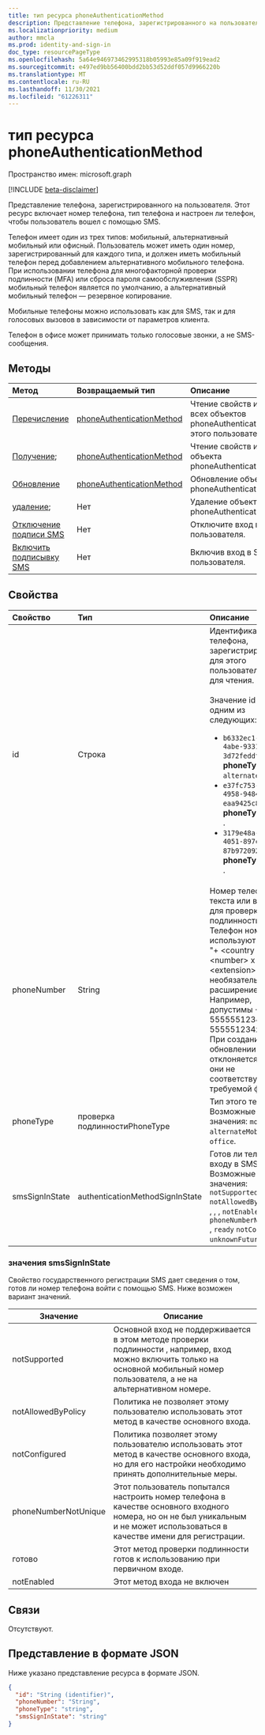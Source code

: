 ```yaml
---
title: тип ресурса phoneAuthenticationMethod
description: Представление телефона, зарегистрированного на пользователя.
ms.localizationpriority: medium
author: mmcla
ms.prod: identity-and-sign-in
doc_type: resourcePageType
ms.openlocfilehash: 5a64e946973462995318b05993e85a09f919ead2
ms.sourcegitcommit: e497ed9bb56400bdd2bb53d52ddf057d9966220b
ms.translationtype: MT
ms.contentlocale: ru-RU
ms.lasthandoff: 11/30/2021
ms.locfileid: "61226311"
---
```

# <a name="phoneauthenticationmethod-resource-type"></a>тип ресурса phoneAuthenticationMethod

Пространство имен: microsoft.graph

[!INCLUDE [beta-disclaimer](../../includes/beta-disclaimer.md)]

Представление телефона, зарегистрированного на пользователя. Этот ресурс включает номер телефона, тип телефона и настроен ли телефон, чтобы пользователь вошел с помощью SMS.

Телефон имеет один из трех типов: мобильный, альтернативный мобильный или офисный. Пользователь может иметь один номер, зарегистрированный для каждого типа, и должен иметь мобильный телефон перед добавлением альтернативного мобильного телефона. При использовании телефона для многофакторной проверки подлинности (MFA) или сброса пароля самообслуживления (SSPR) мобильный телефон является по умолчанию, а альтернативный мобильный телефон — резервное копирование. 

Мобильные телефоны можно использовать как для SMS, так и для голосовых вызовов в зависимости от параметров клиента.

Телефон в офисе может принимать только голосовые звонки, а не SMS-сообщения.

## <a name="methods"></a>Методы

| Метод       | Возвращаемый тип | Описание |
|:-------------|:------------|:------------|
| [Перечисление](../api/authentication-list-phonemethods.md) | [phoneAuthenticationMethod](phoneauthenticationmethod.md) | Чтение свойств и связей всех объектов phoneAuthenticationMethod этого пользователя. |
| [Получение](../api/phoneauthenticationmethod-get.md); | [phoneAuthenticationMethod](phoneauthenticationmethod.md) | Чтение свойств и связей объекта phoneAuthenticationMethod. |
| [Обновление](../api/phoneauthenticationmethod-update.md) | [phoneAuthenticationMethod](phoneauthenticationmethod.md) | Обновление объекта phoneAuthenticationMethod. |
| [удаление](../api/phoneauthenticationmethod-delete.md); | Нет | Удаление объекта phoneAuthenticationMethod. |
|[Отключение подписи SMS](../api/phoneauthenticationmethod-disablesmssignin.md)|Нет|Отключите вход в SMS для пользователя.|
|[Включить подписывку SMS](../api/phoneauthenticationmethod-enablesmssignin.md)|Нет|Включив вход в SMS для пользователя.|

## <a name="properties"></a>Свойства

| Свойство     | Тип        | Описание |
|:-------------|:------------|:------------|
|id|Строка| Идентификатор этого телефона, зарегистрированного для этого пользователя. Только для чтения. <br/><br/>Значение id является одним из следующих:<ul><li>`b6332ec1-7057-4abe-9331-3d72feddfe41` - где **phoneType** `alternateMobile` .</li><li>`e37fc753-ff3b-4958-9484-eaa9425c82bc` - где **phoneType** `office` .</li><li>`3179e48a-750b-4051-897c-87b9720928f7` - где **phoneType** `mobile` .</li>|
|phoneNumber|String|Номер телефона для текста или вызова для проверки подлинности. Телефон номера используют формат "+ \<country code\> \<number\> x \<extension\> ", с необязательным расширением. Например, допустимы +1 5555551234 или +1 555551234x1233. При создании и обновлении номера отклоняется, если они не соответствуют требуемой форме. |
|phoneType|проверка подлинностиPhoneType|Тип этого телефона. Возможные значения: `mobile`, `alternateMobile` или `office`.|
|smsSignInState|authenticationMethodSignInState|Готов ли телефон к входу в SMS или нет. Возможные значения: `notSupported` `notAllowedByPolicy` , , , , , `notEnabled` или `phoneNumberNotUnique` , `ready` `notConfigured` `unknownFutureValue` .|

### <a name="smssigninstate-values"></a>значения smsSignInState

Свойство государственного регистрации SMS дает сведения о том, готов ли номер телефона войти с помощью SMS. Ниже возможен вариант значений.

|Значение|Описание|
|--------|-----------|
|notSupported|Основной вход не поддерживается в этом методе проверки подлинности , например, вход можно включить только на основной мобильный номер пользователя, а не на альтернативном номере.|
|notAllowedByPolicy|Политика не позволяет этому пользователю использовать этот метод в качестве основного входа.|
|notConfigured|Политика позволяет этому пользователю использовать этот метод в качестве основного входа, но для его настройки необходимо принять дополнительные меры.|
|phoneNumberNotUnique|Этот пользователь попытался настроить номер телефона в качестве основного входного номера, но он не был уникальным и не может использоваться в качестве имени для регистрации.|
|готово|Этот метод проверки подлинности готов к использованию при первичном входе.|
|notEnabled|Этот метод входа не включен|

## <a name="relationships"></a>Связи

Отсутствуют.

## <a name="json-representation"></a>Представление в формате JSON

Ниже указано представление ресурса в формате JSON.

<!-- {
  "blockType": "resource",
  "optionalProperties": [

  ],
  "@odata.type": "microsoft.graph.phoneAuthenticationMethod",
  "keyProperty": "id"
}-->

```json
{
  "id": "String (identifier)",
  "phoneNumber": "String",
  "phoneType": "string",
  "smsSignInState": "string"
}
```

<!-- uuid: 16cd6b66-4b1a-43a1-adaf-3a886856ed98
2019-02-04 14:57:30 UTC -->
<!-- {
  "type": "#page.annotation",
  "description": "phoneAuthenticationMethod resource",
  "keywords": "",
  "section": "documentation",
  "tocPath": ""
}-->


